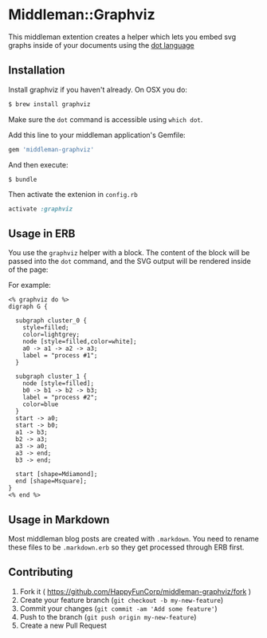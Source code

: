 # Middleman::Graphviz

This middleman extention creates a helper which lets you embed svg graphs
inside of your documents using the [dot language](http://www.graphviz.org/pdf/dotguide.pdf)

## Installation

Install graphviz if you haven't already.  On OSX you do:

```sh
$ brew install graphviz
```

Make sure the `dot` command is accessible using `which dot`.


Add this line to your middleman application's Gemfile:

```ruby
gem 'middleman-graphviz'
```

And then execute:

    $ bundle

Then activate the extenion in `config.rb`

```ruby
activate :graphviz
```

## Usage in ERB

You use the `graphviz` helper with a block.  The content of the block will be passed into the `dot` command, and the SVG output will be rendered inside of the page:

For example:

```erb
<% graphviz do %>
digraph G {

  subgraph cluster_0 {
    style=filled;
    color=lightgrey;
    node [style=filled,color=white];
    a0 -> a1 -> a2 -> a3;
    label = "process #1";
  }

  subgraph cluster_1 {
    node [style=filled];
    b0 -> b1 -> b2 -> b3;
    label = "process #2";
    color=blue
  }
  start -> a0;
  start -> b0;
  a1 -> b3;
  b2 -> a3;
  a3 -> a0;
  a3 -> end;
  b3 -> end;

  start [shape=Mdiamond];
  end [shape=Msquare];
}
<% end %>
```

## Usage in Markdown

Most middleman blog posts are created with `.markdown`.  You need to rename these files to be `.markdown.erb` so they get processed through ERB first.

## Contributing

1. Fork it ( https://github.com/HappyFunCorp/middleman-graphviz/fork )
2. Create your feature branch (`git checkout -b my-new-feature`)
3. Commit your changes (`git commit -am 'Add some feature'`)
4. Push to the branch (`git push origin my-new-feature`)
5. Create a new Pull Request
